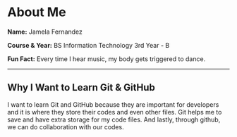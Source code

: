 # About Me

**Name:** Jamela Fernandez

**Course & Year:** BS Information Technology 3rd Year - B

**Fun Fact:** Every time I hear music, my body gets triggered to dance.

---

## Why I Want to Learn Git & GitHub

I want to learn Git and GitHub because they are important for developers and it is where they store their codes and even other files. Git helps me to save and have extra storage for my code files. And lastly, through github, we can do collaboration with our codes.
